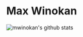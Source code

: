 # Max Winokan

![mwinokan's github stats](https://github-readme-stats.vercel.app/api?username=mwinokan&show_icons=true&theme=dracula&count_private=true)
